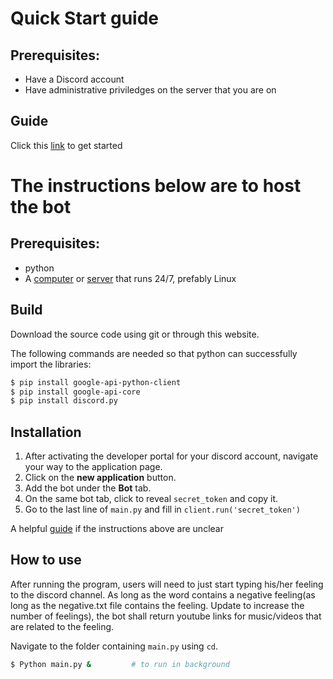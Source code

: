 # Quick Start guide
## Prerequisites:
- Have a Discord account
- Have administrative priviledges on the server that you are on
## Guide
Click this [link](https://discord.com/oauth2/authorize?client_id=883604218915725312&permissions=257698495552&scope=bot) to get started

# The instructions below are to host the bot
## Prerequisites: 
- python
- A [computer](https://www.aftershockpc.com/) or [server](https://aws.amazon.com/free/) that runs 24/7, prefably Linux

## Build
Download the source code using git or through this website.

The following commands are needed so that python can successfully import the libraries:
```bash
$ pip install google-api-python-client
$ pip install google-api-core
$ pip install discord.py
```

## Installation
1. After activating the developer portal for your discord account, navigate your way to the application page. 
2. Click on the **new application** button.
3. Add the bot under the **Bot** tab.
4. On the same bot tab, click to reveal `secret_token` and copy it.
5. Go to the last line of `main.py` and fill in `client.run('secret_token')`

A helpful [guide](https://www.howtogeek.com/364225/how-to-make-your-own-discord-bot) if the instructions above are unclear

## How to use
After running the program, users will need to just start typing his/her feeling to the discord channel. As long as the word contains a negative feeling(as long as the negative.txt file contains the feeling. Update to increase the number of feelings), the bot shall return youtube links for music/videos that are related to the feeling.

Navigate to the folder containing `main.py` using `cd`. 
```bash
$ Python main.py &         # to run in background
```
